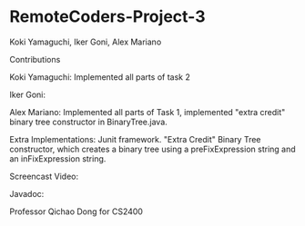 # RemoteCoders-Project-3

Koki Yamaguchi, Iker Goni, Alex Mariano

Contributions

Koki Yamaguchi: Implemented all parts of task 2

Iker Goni: 

Alex Mariano: Implemented all parts of Task 1, implemented "extra credit" binary tree constructor in BinaryTree.java.

Extra Implementations: Junit framework. "Extra Credit" Binary Tree constructor, which creates a binary tree using a preFixExpression string and an inFixExpression string.

Screencast Video: 

Javadoc: 

Professor Qichao Dong for CS2400
